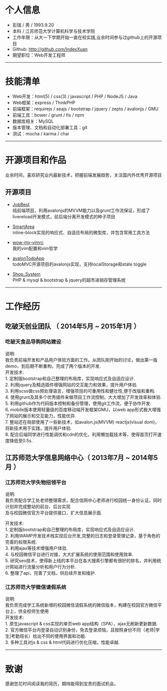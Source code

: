# 个人信息

 - 彭瑞 / 男 / 1993.9.20 
 - 本科 / 江苏师范大学计算机科学与技术学院 
 - 工作年限：从大一下学期开始一直在校实践,业余时间参与过github上的开源项目
 - Github: http://github.com/IndexXuan
 - 期望职位：Web开发工程师

---

# 技能清单

- Web开发：html(5) / css(3) / javascript / PHP / NodeJS / Java
- Web框架：express / ThinkPHP
- 前端框架：requirejs / seajs / bootstrap / jquery / zepto / avalonjs / GMU
- 前端工具：bower / grunt / fis / npm
- 数据库相关：MySQL
- 版本管理、文档和自动化部署工具：git
- 测试：mocha / karma / chai

---

# 开源项目和作品
  业余时间，喜欢研究业内最新技术，把握前端发展趋势，关注国内外优秀开源项目

## 开源项目

 - [JobBest](http://github.com/IndexXuan/JobBest)  
   纯前端项目，利用avalonjs的MVVM能力以及grunt工作流保证，形成了livereload开发模式，前后端分离开发模式的种子项目

 - [SmartArea](http://github.com/IndexXuan/SmartArea)  
   inline-block实现的响应式、自适应布局的微型库，并包含常用工具方法

 - [wow-my-vimrc](http://github.com/IndexXuan/wow-my-vimrc)  
   我的vim配置和vim哲学

 - [avalonTodoApp](http://github.com/IndexXuan/avalonTodoApp)  
   todoMVC开源项目的avalonjs实现，支持localStorage和state toggle

 - [Shop_System](http://github.com/IndexXuan/Shop_System)  
   PHP & mysql & bootstrap & jquery的超市进销存管理系统  
   
---  

# 工作经历

## 吃破天创业团队 （ 2014年5月 ~ 2015年1月 ）

### 吃破天食品导购网站建设  
  
  说明:  
  我负责前端开发和产品用户体验方面的工作。从团队刚开始的讨论，做出第一版demo，到后期不断重构，完成了两个版本的开发.      
  开发技术:  
    1. 定制版bootstrap和自己整理的布局库，实现响应式及自适应设计.  
    2. 利用jquery及精选插件增强网站的交互能力和效果，提升用户体验.  
    3. 利用scss做css预处理语言，增强项目的可重用性和健壮性,便于改版和重构.  
    4. 使用grunt及其多个优秀插件来做项目工作流控制，大大增加了开发效率和体验.  
    5. 利用github作为代码版本控制和备份管理，使用git工作流，便于协作开发.  
    6. mobile版本使用轻量级的百度移动端开发框架GMU，以web app形式极大增强了网站的展示和交互能力，性能优异.  
    7. 整站还在局部使用了一些新技术，如avalon.js(MVVM) reactjs(visual dom)，将新技术用于实践，提升用户体验.  
    8. 配合后端同学进行性能调优和cdn的优化，利用懒加载技术等，使得首页打开速度降低至0.5s.

## 江苏师范大学信息网络中心（ 2013年7月 ~ 2014年5月 ）

### 江苏师范大学失物招领平台   

  说明:  
  我负责配合学工处老师整理需求，配合信网中心老师进行校园统一身份认证。同时计划并完成整站的前台、后台实现  
  及与校园微信官方平台提供接口，扩大信息展示面.  
  
  开发技术:  
    1. 定制版bootstrap和自己整理的布局库，实现响应式及自适应设计.  
    2. 利用WAMP开发技术栈实现后台开发,完整的日志和登录管理记录，基于角色的完善的权限系统.  
    3. 利用ajax等技术增强用户体验.  
    4. 与校园微信平台进行对接，大大扩展系统的使用范围和使用效率.  
    5. 研究seo技术，使得新上线的本平台在各大搜索引擎都有很好的排名，并利用统计网站进行流量分析和用户行为分析.  
    6. 整理了api，完善了文档，供后续开发和维护.  

### 江苏师范大学微信请假系统  

  说明:  
  我负责完成学工系统新增的校园微信请假系统的微信版本，构建在校园官方微信平台上，供全校师生使用      
  开发技术:  
    1. 原生javascript & css实现的单页web app结构（SPA），ajax无刷新更新数据.  
    2. 官方微信平台内登录自动识别身份，免去登录烦恼，且按照身份不同（老师|学生|考勤班长）给出不同的使用界面和功能.  
    3. 多种工具对js & css & html代码进行优化压缩，性能卓越.

---

# 致谢
感谢您花时间阅读我的简历，期待能得到宝贵的面试机会。
